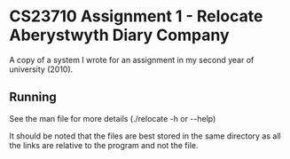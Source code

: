 CS23710 Assignment 1 - Relocate Aberystwyth Diary Company
=========================================================

A copy of a system I wrote for an assignment in my second year of university (2010).


Running
-------

See the man file for more details (./relocate -h or --help)

It should be noted that the files are best stored in the same directory as all the links are relative to the program and not the file.
